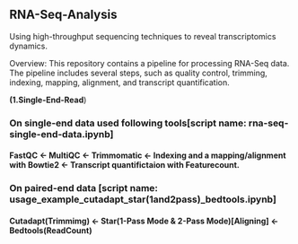 ## RNA-Seq-Analysis
Using high-throughput sequencing techniques to reveal transcriptomics dynamics.

Overview:
This repository contains a pipeline for processing RNA-Seq data. 
The pipeline includes several steps, such as quality control, trimming, indexing, mapping, alignment, and transcript quantification. 

**(1.Single-End-Read**)

### On single-end data used following tools[script name: rna-seq-single-end-data.ipynb]
#### FastQC <- MultiQC <- Trimmomatic <- Indexing and a mapping/alignment with Bowtie2 <- Transcript quantifictaion with Featurecount.

### On paired-end data [script name: usage_example_cutadapt_star(1and2pass)_bedtools.ipynb]
#### Cutadapt(Trimmimg) <- Star(1-Pass Mode & 2-Pass Mode)[Aligning]  <- Bedtools(ReadCount)
